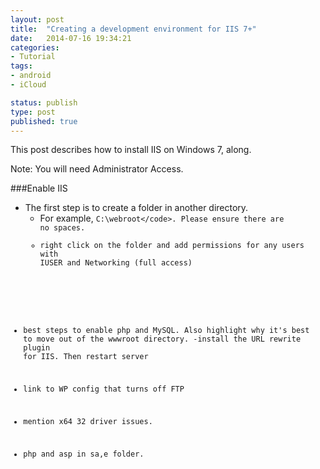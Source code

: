 ```yaml
---
layout: post
title:  "Creating a development environment for IIS 7+"
date:   2014-07-16 19:34:21
categories:
- Tutorial
tags:
- android
- iCloud

status: publish
type: post
published: true
---
```


This post describes how to install IIS on Windows 7, along.<!--more-->

Note: You will need Administrator Access.

###Enable IIS

* The first step is to create a folder in another directory.
    * For example, <code>C:\webroot\</code>. Please ensure there are no spaces.
    * right click on the folder and add permissions for any users with IUSER and Networking (full access)

- best steps to enable php and MySQL. Also highlight why it's best to move out of the wwwroot directory.
-install the URL rewrite plugin for IIS.  Then restart server
- link to WP config that turns off FTP
- mention x64 32 driver issues.

- php and asp in sa,e folder.
